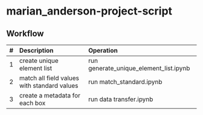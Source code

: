 # marian_anderson-project-script

## Workflow

| #       | Description          |      Operation     | 
| :------------- |:------------- |:------------- |
| 1      | create unique element list | run generate_unique_element_list.ipynb |  
| 2      | match all field values with standard values | run match_standard.ipynb |  
| 3      | create a metadata for each box | run data transfer.ipynb |

